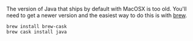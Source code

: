 The version of Java that ships by default with MacOSX is too old. You'll need to get a newer version and the easiest way to do this is with [brew](http://brew.sh).


```brew tap caskroom/cask
brew install brew-cask
brew cask install java
```
